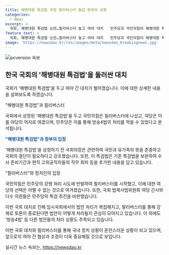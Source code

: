 ```yaml
---
title: 해병대원 특검법 국힘 필리버스터 돌입 본회의 상정
categories:
  - News
excerpt: >
  국회, 해병대원 특검법 논란…필리버스터 놓고 여야 대치   민주당과 국민의힘이 해병대원 특검법 처리를 두고 격돌하며 필리버스터로 대치하고 있다. 국민의힘은 여당의 정치적 압박을 막고자 필리버스터를 펼치며 방송4법 처리도 차질을 빚었고, 여당은 실익을 챙긴 분석이 나온다. 특검법은 고위공직자의 이해충돌 방지 등을 목적으로 하는데, 민주당은 4일에도 법안처리를 계획하고 있으며 시민들은 특검의 처리 결과에 관심을 갖고 있다.
feature_text: >
  국회, 해병대원 특검법 논란…필리버스터 놓고 여야 대치   민주당과 국민의힘이 해병대원 특검법 처리를 두고 격돌하며 필리버스터로 대치하고 있다. 국민의힘은 여당의 정치적 압박을 막고자 필리버스터를 펼치며 방송4법 처리도 차질을 빚었고, 여당은 실익을 챙긴 분석이 나온다. 특검법은 고위공직자의 이해충돌 방지 등을 목적으로 하는데, 민주당은 4일에도 법안처리를 계획하고 있으며 시민들은 특검의 처리 결과에 관심을 갖고 있다.
image: 'https://newsdao.kr/res/images/meta/newsdao_breakingnews.jpg'
---
```


<p><img src="https://newsdao.kr/res/images/meta/newsdao_breakingnews.jpg" alt="pcversion 속보" /></p>

<h2 data-ke-size="size26">한국 국회의 '해병대원 특검법'을 둘러싼 대치</h2>

<p>국회가 '해병대원 특검법'을 두고 여야 간 대치가 벌어졌습니다. 이에 대한 상세한 내용을 살펴보도록 하겠습니다.</p>

<p data-ke-size="size16">"해병대원 특검법"과 필리버스터</p>

<p>국회에서 상정된 '해병대원 특검법'을 두고 국민의힘은 필리버스터에 나섰고, 여당은 이를 야당의 억지로 여겼으며, 민주당은 이를 통해 방송4법의 처리를 막을 수 있었다고 분석됩니다.</p>

<p><b><span style="color: #1a5490;">"해병대원 특검법"과 정부의 입장</span></b></p>

<p>'해병대원 특검법'을 상정하기 전 국회의장은 관련하여 국민과 유가족의 뜻을 존중하고 국회의 결단이 필요하다고 강조했습니다. 또한, 이 특검법은 기존 특검법을 보완하여 수사 준비기간과 현직 고위공직자들의 직무 회피 등을 추가한 내용을 담고 있습니다.</p>

<p data-ke-size="size16">"필리버스터"와 정치인의 입장</p>

<p>국민의힘은 민주당의 강행 처리 시도에 반발하여 필리버스터를 시작했고, 이에 대한 여당의 선택은 어쩔 수 없는 것으로 여겨졌습니다. 또한, 국회 법제사법위원회 여당 간사와 다수 의원들은 민주당의 특검 추진을 비판했습니다.</p>

<p>이번 국회 대치로 인해 임시국회에서의 법안 처리가 복잡해지고, 필리버스터를 통해 강제로 토론이 종료된다면 법안이 어떻게 처리될지 관심이 모아지고 있습니다. 이 외에도 '방송4법' 등 다른 법안들의 처리 상황도 주목되고 있습니다.</p>

<p>이번 국회 대치와 필리버스터를 통해 국내 정치 상황이 혼란스러운 상황이 되고 있으며, 앞으로의 여야 간 협상과 조정이 더욱 중요해질 것으로 보입니다.</p>
실시간 뉴스 속보는, <a href="https://newsdao.kr" rel="dofollow">https://newsdao.kr</a>


